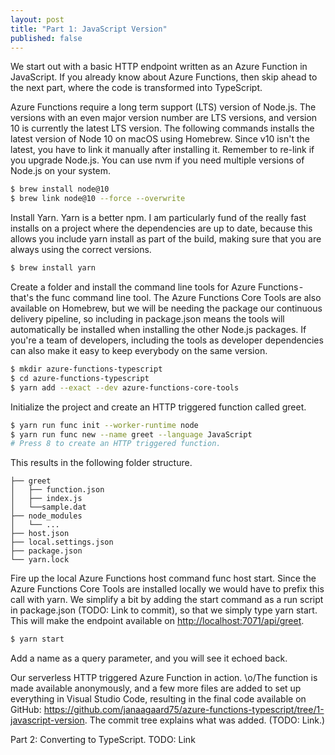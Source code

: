 ```yaml
---
layout: post
title: "Part 1: JavaScript Version"
published: false
---
```


We start out with a basic HTTP endpoint written as an Azure Function in JavaScript. If you already know about Azure Functions, then skip ahead to the next part, where the code is transformed into TypeScript.

Azure Functions require a long term support (LTS) version of Node.js. The versions with an even major version number are LTS versions, and version 10 is currently the latest LTS version. The following commands installs the latest version of Node 10 on macOS using Homebrew. Since v10 isn't the latest, you have to link it manually after installing it. Remember to re-link if you upgrade Node.js. You can use nvm if you need multiple versions of Node.js on your system.

```bash
$ brew install node@10
$ brew link node@10 --force --overwrite
```

Install Yarn. Yarn is a better npm. I am particularly fund of the really fast installs on a project where the dependencies are up to date, because this allows you include yarn install as part of the build, making sure that you are always using the correct versions.

```bash
$ brew install yarn
```

Create a folder and install the command line tools for Azure Functions - that's the func command line tool. The Azure Functions Core Tools are also available on Homebrew, but we will be needing the package our continuous delivery pipeline, so including in package.json means the tools will automatically be installed when installing the other Node.js packages. If you're a team of developers, including the tools as developer dependencies can also make it easy to keep everybody on the same version.

```bash
$ mkdir azure-functions-typescript
$ cd azure-functions-typescript
$ yarn add --exact --dev azure-functions-core-tools
```

Initialize the project and create an HTTP triggered function called greet.

```bash
$ yarn run func init --worker-runtime node
$ yarn run func new --name greet --language JavaScript
# Press 8 to create an HTTP triggered function.
```

This results in the following folder structure.

```text
├── greet
│   ├── function.json
│   ├── index.js
│   └──sample.dat
├── node_modules
│   └── ...
├── host.json
├── local.settings.json
├── package.json
└── yarn.lock
```

Fire up the local Azure Functions host command func host start. Since the Azure Functions Core Tools are installed locally we would have to prefix this call with yarn. We simplify a bit by adding the start command as a run script in package.json (TODO: Link to commit), so that we simply type yarn start. This will make the endpoint available on <http://localhost:7071/api/greet>.

```bash
$ yarn start
```

Add a name as a query parameter, and you will see it echoed back.

Our serverless HTTP triggered Azure Function in action. \o/The function is made available anonymously, and a few more files are added to set up everything in Visual Studio Code, resulting in the final code available on GitHub: <https://github.com/janaagaard75/azure-functions-typescript/tree/1-javascript-version>. The commit tree explains what was added. (TODO: Link.)

Part 2: Converting to TypeScript. TODO: Link
